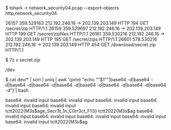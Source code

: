 $ tshark -r network_security04.pcap --export-objects http,network_security04

26157 359.529163 212.192.246.16 → 202.139.203.149 HTTP 194 GET /secret/zip HTTP/1.1
26159 359.529697 212.192.246.16 → 202.139.203.149 HTTP 199 GET /secret/zipfiles HTTP/1.1
26161 359.530216 212.192.246.16 → 202.139.203.149 HTTP 195 GET /secret/zips HTTP/1.1
26601 578.530216 212.192.246.16 → 202.139.203.149 HTTP 454 GET /download/secret.zip HTTP/1.1

$ 7z x secret.zip

/dev

$ cat dev/* | sort | uniq | awk '{print "echo \""$1"\"|base64 -d|base64 -d|base64 -d|base64 -d|base64 -d|base64 -d|base64 -d|base64 -d|base64 -d"}'| bash


base64: invalid input
base64: invalid input
base64: invalid input
base64: invalid input
base64: invalid input
tctt2022{M3s$age_Secr3t_1n_C0rr3ct_F!l3}
tctt2022{M3s$ag
base64: invalid input
base64: invalid input
base64: invalid input
base64: invalid input
base64: invalid input
tctt2022{M3s$ag
